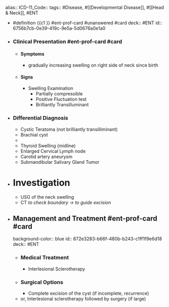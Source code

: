 alias::
ICD-11_Code::
tags:: #Disease, #[[Developmental Disease]], #[[Head & Neck]], #ENT

- #definition {{c1 }} #ent-prof-card #unanswered #card
  deck:: #ENT
  id:: 6756b7cb-0e39-419c-9e5a-5d0676a0e1a0
- ### Clinical Presentation #ent-prof-card  #card
	- #### Symptoms
		- gradually increasing swelling on right side of neck since birth
	- #### Signs
		- Swelling Examination
			- Partially compressible
			- Positive Fluctuation test
			- Brilliantly Transilluminant
- ### Differential Diagnosis
	- Cystic Teratoma (not brilliantly transilliminant)
	- Brachial cyst
	-
	- Thyroid Swelling (midline)
	- Enlarged Cervical Lymph node
	- Carotid artery aneurysm
	- Submandibular Salivary Gland Tumor
- # Investigation
	- USG of the neck swelling
	- CT
	  *to check boundary -> to guide excision*
- ## Management and Treatment #ent-prof-card #card
  background-color:: blue
  id:: 872e3283-b66f-480b-b243-c1ff1f9e6d18
  deck:: #ENT
	- ### Medical Treatment
		- Interlesional Sclerotherapy
	- ### Surgical Options
		- Complete excision of the cyst (if incomplete, recurrence)
	- or, Interlesional sclerotherapy followed by surgery (if large)